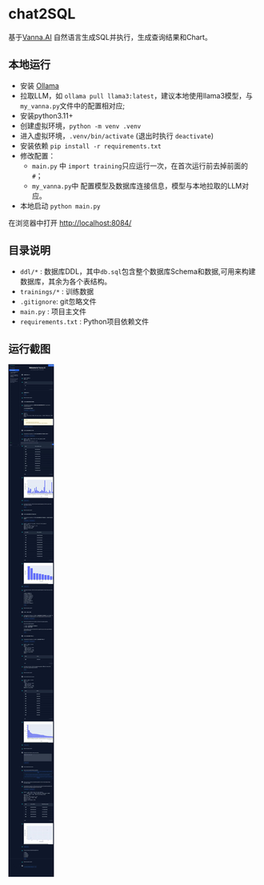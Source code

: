 # chat2SQL

基于[Vanna.AI](https://vanna.ai/) 自然语言生成SQL并执行，生成查询结果和Chart。

## 本地运行

- 安装 [Ollama](https://ollama.com/)
- 拉取LLM，如 `ollama pull llama3:latest`，建议本地使用llama3模型，与`my_vanna.py`文件中的配置相对应;
- 安装python3.11+
- 创建虚拟环境，`python -m venv .venv`
- 进入虚拟环境，`.venv/bin/activate` (退出时执行 `deactivate`)
- 安装依赖 `pip install -r requirements.txt`
- 修改配置：
  - `main.py` 中 `import training`只应运行一次，在首次运行前去掉前面的 `#`；
  - `my_vanna.py`中 配置模型及数据库连接信息，模型与本地拉取的LLM对应。
- 本地启动 `python main.py`

在浏览器中打开 [http://localhost:8084/](http://localhost:8084/)

## 目录说明

- `ddl/*` : 数据库DDL，其中`db.sql`包含整个数据库Schema和数据,可用来构建数据库，其余为各个表结构。
- `trainings/*` : 训练数据
- `.gitignore`: git忽略文件
- `main.py` : 项目主文件
- `requirements.txt` : Python项目依赖文件

## 运行截图

![截图](./demo.JPG)
